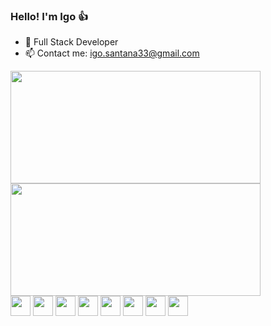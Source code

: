 ### Hello! I'm Igo 👍

- 🔭 Full Stack Developer
- 📫 Contact me: igo.santana33@gmail.com

<div>
  <img height='180em' width='400em' src='https://github-readme-stats.vercel.app/api?username=igosantana&show_icons=true&theme=vision-friendly-dark' />
  <img height='180em' width='400em' src='https://github-readme-stats.vercel.app/api/top-langs/?username=igosantana&layout=compact&theme=vision-friendly-dark' />
</div>

<div>
  
  <img  width='32px' height='32px' src="https://cdn.jsdelivr.net/gh/devicons/devicon/icons/html5/html5-original.svg" />
  <img  width='32px' height='32px' src="https://cdn.jsdelivr.net/gh/devicons/devicon/icons/css3/css3-original.svg" />
  <img  width='32px' height='32px' src="https://cdn.jsdelivr.net/gh/devicons/devicon/icons/javascript/javascript-original.svg" />
  <img  width='32px' height='32px' src="https://cdn.jsdelivr.net/gh/devicons/devicon/icons/typescript/typescript-original.svg" />       
  <img  width='32px' height='32px' src="https://cdn.jsdelivr.net/gh/devicons/devicon/icons/react/react-original.svg" />
  <img  width='32px' height='32px' src="https://cdn.jsdelivr.net/gh/devicons/devicon/icons/nodejs/nodejs-original.svg" />
  <img  width='32px' height='32px' src="https://cdn.jsdelivr.net/gh/devicons/devicon/icons/go/go-original.svg" />
  <img width='32px' height='32px'  src="https://cdn.jsdelivr.net/gh/devicons/devicon/icons/nestjs/nestjs-plain.svg" />
          
          
 </div>
